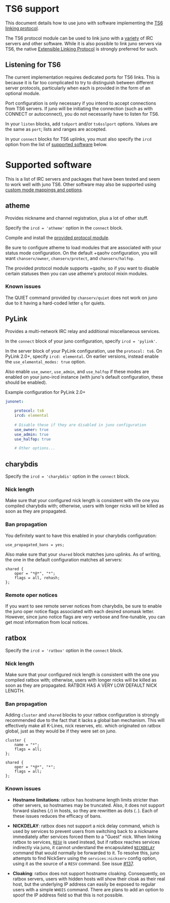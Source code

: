 # TS6 support

This document details how to use juno with software implementing the
[TS6 linking protocol](technical/proto/ts6.md).

The TS6 protocol module can be used to link juno with a
[variety](#supported-software) of IRC servers and other software. While
it is also possible to link juno servers via TS6, the native
[Extensible Linking Protocol](technical/proto/jelp.md) is strongly preferred for
such.

## Listening for TS6

The current implementation requires dedicated ports for TS6 links. This is
because it is far too complicated to try to distinguish between different server
protocols, particularly when each is provided in the form of an optional module.

Port configuration is only necessary if you intend to accept connections from
TS6 servers. If juno will be initiating the connection
(such as with CONNECT or autoconnect), you do not necessarily have to listen for
TS6.

In your `listen` blocks, add `ts6port` and/or `ts6sslport` options. Values are
the same as `port`; lists and ranges are accepted.

In your `connect` blocks for TS6 uplinks, you must also specify the `ircd`
option from the list of [supported software](#supported-software) below.

# Supported software

This is a list of IRC servers and packages that have been tested and seem to
work well with juno TS6. Other software may also be supported using
[custom mode mappings and options](technical/proto/ts6.md#mode-definitions-and-ircd-specific-options).

## atheme

Provides nickname and channel registration, plus a lot of other stuff.

Specify the `ircd = 'atheme'` option in the `connect` block.

Compile and install the
[provided protocol module](https://github.com/cooper/juno/blob/master/extra/atheme/juno.c).

Be sure to configure atheme to load modules that are associated with your status
mode configuration. On the default +qaohv configuration, you will want
`chanserv/owner`, `chanserv/protect`, and `chanserv/halfop`.

The provided protocol module supports +qaohv, so if you want to disable certain
statuses then you can use atheme's protocol mixin modules.

### Known issues

The QUIET command provided by `chanserv/quiet` does not work on juno due to it
having a hard-coded letter `q` for quiets.

## PyLink

Provides a multi-network IRC relay and additional miscellaneous services.

In the `connect` block of your juno configuration, specify `ircd = 'pylink'`.

In the server block of your PyLink configuration, use the `protocol: ts6`.
On PyLink 2.0+, specify `ircd: elemental`. On earlier versions, instead enable
the `use_elemental_modes: true` option.

Also enable `use_owner`, `use_admin`, and `use_halfop` if these modes are
enabled on your juno-ircd instance
(with juno's default configuration, these should be enabled).

Example configuration for PyLink 2.0+
```yaml
junonet:
	
    protocol: ts6
    ircd: elemental
    
    # Disable these if they are disabled in juno configuration
    use_owner: true
    use_admin: true
    use_halfop: true

    # Other options...
```

## charybdis

Specify the `ircd = 'charybdis'` option in the `connect` block.

### Nick length

Make sure that your configured nick length is consistent with the one you
compiled charybdis with; otherwise, users with longer nicks will be killed
as soon as they are propagated.

### Ban propagation

You definitely want to have this enabled in your charybdis configuration:

```
use_propagated_bans = yes;
```

Also make sure that your `shared` block matches juno uplinks. As of writing, the
one in the default configuration matches all servers:

```
shared {
	oper = "*@*", "*";
	flags = all, rehash;
};
```

### Remote oper notices

If you want to see remote server notices from charybdis, be sure to enable
the juno oper notice flags associated with each desired snomask letter.
However, since juno notice flags are very verbose and fine-tunable, you can get
most information from local notices.

## ratbox

Specify the `ircd = 'ratbox'` option in the `connect` block.

### Nick length

Make sure that your configured nick length is consistent with the one you
compiled ratbox with; otherwise, users with longer nicks will be killed
as soon as they are propagated. RATBOX HAS A VERY LOW DEFAULT NICK LENGTH.

### Ban propagation

Adding `cluster` and `shared` blocks to your ratbox configuration is strongly
recommended due to the fact that it lacks a global ban mechanism.
This will effectively make all K-Lines, nick reserves, etc. which originated
on ratbox global, just as they would be if they were set on juno.

```
cluster {
	name = "*";
	flags = all;
};

shared {
	oper = "*@*", "*";
	flags = all;
};
```

### Known issues

* __Hostname limitations__: ratbox has hostname length limits stricter than
other servers, so hostnames may be truncated. Also, it does not support
forward slashes (`/`) in hosts, so they are rewritten as dots (`.`). Each of
these issues reduces the efficacy of bans.

* __NICKDELAY__: ratbox does not support a nick delay command, which is used by
services to prevent users from switching back to a nickname immediately after
services forced them to a "Guest" nick. When linking ratbox to services,
[`RESV`](technical/proto/ts6.md#resv) is used instead, but if ratbox reaches
services indirectly via juno, it cannot understand the encapsulated
[`NICKDELAY`](technical/proto/ts6.md#nickdelay) command that would normally be
forwarded to it. To resolve this, juno attempts to find NickServ using the
`services:nickserv` config option, using it as the source of a `RESV` command.
See issue [#137]( https://github.com/cooper/juno/issues/137).

* __Cloaking__: ratbox does not support hostname cloaking. Consequently, on
ratbox servers, users with hidden hosts will show their cloak as their real
host, but the underlying IP address can easily be exposed to regular users with
a simple `WHOIS` command. There are plans to add an option to spoof the IP
address field so that this is not possible.
